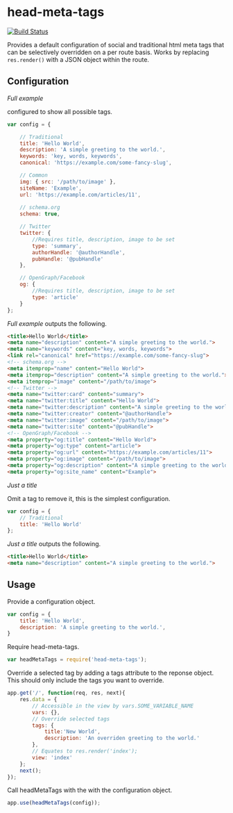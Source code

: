 # head-meta-tags

[![Build Status](https://travis-ci.org/jasonsnider/head-meta-tags.svg?branch=master)](https://travis-ci.org/jasonsnider/head-meta-tags)

Provides a default configuration of social and traditional html meta tags that can be selectively overridden on a per route basis. Works by replacing ```res.render()``` with a JSON object within the route.

## Configuration

*Full example*

configured to show all possible tags.

```js
var config = {

    // Traditional
    title: 'Hello World',
    description: 'A simple greeting to the world.',
    keywords: 'key, words, keywords',
    canonical: 'https://example.com/some-fancy-slug',

    // Common
    img: { src: '/path/to/image' },
    siteName: 'Example',
    url: 'https://example.com/articles/11',
    
    // schema.org
    schema: true,

    // Twitter
    twitter: {
        //Requires title, description, image to be set
        type: 'summary',
        authorHandle: '@authorHandle',
        pubHandle: '@pubHandle'
    },

    // OpenGraph/Facebook
    og: {
        //Requires title, description, image to be set
        type: 'article'
    }
};
```

*Full example* outputs the following.

```html
<title>Hello World</title>
<meta name="description" content="A simple greeting to the world.">
<meta name="keywords" content="key, words, keywords">
<link rel="canonical" href="https://example.com/some-fancy-slug">
<!-- schema.org -->
<meta itemprop="name" content="Hello World">
<meta itemprop="description" content="A simple greeting to the world.">
<meta itemprop="image" content="/path/to/image">
<!-- Twitter -->
<meta name="twitter:card" content="summary">
<meta name="twitter:title" content="Hello World">
<meta name="twitter:description" content="A simple greeting to the world.">
<meta name="twitter:creator" content="@authorHandle">
<meta name="twitter:image" content="/path/to/image">
<meta name="twitter:site" content="@pubHandle">
<!-- OpenGraph/Facebook -->
<meta property="og:title" content="Hello World">
<meta property="og:type" content="article">
<meta property="og:url" content="https://example.com/articles/11">
<meta property="og:image" content="/path/to/image">
<meta property="og:description" content="A simple greeting to the world.">
<meta property="og:site_name" content="Example">
```

*Just a title*

Omit a tag to remove it, this is the simplest configuration.

```js
var config = {
    // Traditional
    title: 'Hello World'
};
```

*Just a title* outputs the following.
```html
<title>Hello World</title>
<meta name="description" content="A simple greeting to the world.">
```


## Usage

Provide a configuration object.
```js
var config = {
    title: 'Hello World',
    description: 'A simple greeting to the world.',
}
```

Require head-meta-tags.
```js
var headMetaTags = require('head-meta-tags');
```

Override a selected tag by adding a tags attribute to the reponse object. This should only include the tags you want to override.
```js
app.get('/', function(req, res, next){
    res.data = {
        // Accessible in the view by vars.SOME_VARIABLE_NAME
        vars: {},
        // Override selected tags
        tags: {
            title:'New World',
            description: 'An overriden greeting to the world.'
        },
        // Equates to res.render('index');
        view: 'index'
    };
    next();
});
```

Call headMetaTags with the with the configuration object.
```js
app.use(headMetaTags(config));
```





